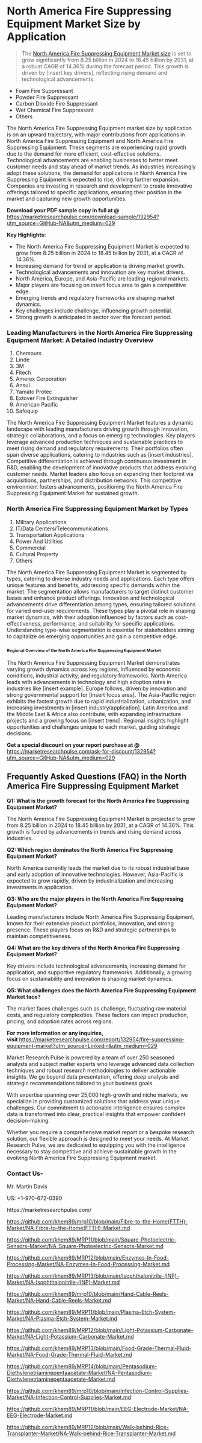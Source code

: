 <h1>North America Fire Suppressing Equipment Market&nbsp;Size by Application</h1><blockquote><p>The <a href="https://marketresearchpulse.com/download-sample/132954?utm_source=GitHub-NA&amp;utm_medium=029">North America Fire Suppressing Equipment Market size</a> is set to grow significantly from 8.25 billion in 2024 to 18.45 billion by 2031, at a robust CAGR of 14.36% during the forecast period. This growth is driven by [insert key drivers], reflecting rising demand and technological advancements.</p></blockquote><ul><li>Foam Fire Suppressant<li> Powder Fire Suppressant<li> Carbon Dioxide Fire Suppressant<li> Wet Chemical Fire Suppressant<li> Others</li></ul><p>The North America Fire Suppressing Equipment market size by application is on an upward trajectory, with major contributions from applications in North America Fire Suppressing Equipment and North America Fire Suppressing Equipment. These segments are experiencing rapid growth due to the demand for more efficient, cost-effective solutions. Technological advancements are enabling businesses to better meet customer needs and stay ahead of market trends. As industries increasingly adopt these solutions, the demand for applications in North America Fire Suppressing Equipment is expected to rise, driving further expansion. Companies are investing in research and development to create innovative offerings tailored to specific applications, ensuring their position in the market and capturing new growth opportunities.</p><p><strong>Download your PDF sample copy in full at @ </strong><a href="https://marketresearchpulse.com/download-sample/132954?utm_source=GitHub-NA&amp;utm_medium=029">https://marketresearchpulse.com/download-sample/132954?utm_source=GitHub-NA&amp;utm_medium=029</a></p><p><strong>Key Highlights: </strong></p><ul><li>The North America Fire Suppressing Equipment Market is expected to grow from 8.25 billion in 2024 to 18.45 billion by 2031, at a CAGR of 14.36%.</li><li>Increasing demand for trend or application is driving market growth.</li><li>Technological advancements and innovation are key market drivers.</li><li>North America, Europe, and Asia-Pacific are leading regional markets.</li><li>Major players are focusing on insert focus area to gain a competitive edge.</li><li>Emerging trends and regulatory frameworks are shaping market dynamics.</li><li>Key challenges include challenge, influencing growth potential.</li><li>Strong growth is anticipated in sector over the forecast period.</li></ul><h3>Leading Manufacturers in the North America Fire Suppressing Equipment Market: A Detailed Industry Overview</h3><ol><li>Chemours</li><li>Linde</li><li>3M</li><li>Fitech</li><li>Amerex Corporation</li><li>Ansul</li><li>Yamato Protec</li><li>Extover Fire Extinguisher</li><li>American Pacific</li><li>Safequip</li></ol><div class="flex max-w-full flex-col flex-grow"><div class="min-h-8 text-message flex w-full flex-col items-end gap-2 whitespace-normal break-words [.text-message+&amp;]:mt-5" dir="auto" data-message-author-role="assistant" data-message-id="fd8432e4-4910-450d-b182-61b7bfb0a01f" data-message-model-slug="gpt-4o"><div class="flex w-full flex-col gap-1 empty:hidden first:pt-[3px]"><div class="markdown prose w-full break-words dark:prose-invert light"><p>The North America Fire Suppressing Equipment Market features a dynamic landscape with leading manufacturers driving growth through innovation, strategic collaborations, and a focus on emerging technologies. Key players leverage advanced production techniques and sustainable practices to meet rising demand and regulatory requirements. Their portfolios often span diverse applications, catering to industries such as [insert industries]. Competitive differentiation is achieved through continuous investment in R&amp;D, enabling the development of innovative products that address evolving customer needs. Market leaders also focus on expanding their footprint via acquisitions, partnerships, and distribution networks. This competitive environment fosters advancements, positioning the North America Fire Suppressing Equipment Market for sustained growth.</p></div></div></div></div><h3>North America Fire Suppressing Equipment Market by Types</h3><ol><li>Military Applications<li> IT/Data Centers/Telecommunications<li> Transportation Applications<li> Power And Utilities<li> Commercial<li> Cultural Property<li> Others</li></ol><div class="flex max-w-full flex-col flex-grow"><div class="min-h-8 text-message flex w-full flex-col items-end gap-2 whitespace-normal break-words [.text-message+&amp;]:mt-5" dir="auto" data-message-author-role="assistant" data-message-id="084470be-0bb7-4664-bddf-5156b4f41249" data-message-model-slug="gpt-4o-mini"><div class="flex w-full flex-col gap-1 empty:hidden first:pt-[3px]"><div class="markdown prose w-full break-words dark:prose-invert light"><p>The North America Fire Suppressing Equipment Market is segmented by types, catering to diverse industry needs and applications. Each type offers unique features and benefits, addressing specific demands within the market. The segmentation allows manufacturers to target distinct customer bases and enhance product offerings. Innovation and technological advancements drive differentiation among types, ensuring tailored solutions for varied end-user requirements. These types play a pivotal role in shaping market dynamics, with their adoption influenced by factors such as cost-effectiveness, performance, and suitability for specific applications. Understanding type-wise segmentation is essential for stakeholders aiming to capitalize on emerging opportunities and gain a competitive edge.</p></div></div></div></div><h3><span style="font-size: 11px;">Regional Overview of the North America Fire Suppressing Equipment Market</span></h3><div class="flex max-w-full flex-col flex-grow"><div class="min-h-8 text-message flex w-full flex-col items-end gap-2 whitespace-normal break-words [.text-message+&amp;]:mt-5" dir="auto" data-message-author-role="assistant" data-message-id="e9038762-ce64-4e30-91c9-9bd413514231" data-message-model-slug="gpt-4o-mini"><div class="flex w-full flex-col gap-1 empty:hidden first:pt-[3px]"><div class="markdown prose w-full break-words dark:prose-invert light"><p>The North America Fire Suppressing Equipment Market demonstrates varying growth dynamics across key regions, influenced by economic conditions, industrial activity, and regulatory frameworks. North America leads with advancements in technology and high adoption rates in industries like [insert example]. Europe follows, driven by innovation and strong governmental support for [insert focus area]. The Asia-Pacific region exhibits the fastest growth due to rapid industrialization, urbanization, and increasing investments in [insert industry/application]. Latin America and the Middle East &amp; Africa also contribute, with expanding infrastructure projects and a growing focus on [insert trend]. Regional insights highlight opportunities and challenges unique to each market, guiding strategic decisions.</p></div></div></div></div><p><strong>Get a special discount on your report purchase at @ </strong><a href="https://marketresearchpulse.com/ask-for-discount/132954?utm_source=GitHub-NA&amp;utm_medium=029">https://marketresearchpulse.com/ask-for-discount/132954?utm_source=GitHub-NA&amp;utm_medium=029</a></p><h2>Frequently Asked Questions (FAQ) in the North America Fire Suppressing Equipment Market</h2><p><strong>Q1: What is the growth forecast for the North America Fire Suppressing Equipment Market?</strong></p><p>The North America Fire Suppressing Equipment Market is projected to grow from 8.25 billion in 2024 to 18.45 billion by 2031, at a CAGR of 14.36%. This growth is fueled by advancements in trends and rising demand across industries.</p><p><strong>Q2: Which region dominates the North America Fire Suppressing Equipment Market?</strong></p><p>North America currently leads the market due to its robust industrial base and early adoption of innovative technologies. However, Asia-Pacific is expected to grow rapidly, driven by industrialization and increasing investments in application.</p><p><strong>Q3: Who are the major players in the North America Fire Suppressing Equipment Market?</strong></p><p>Leading manufacturers include North America Fire Suppressing Equipment, known for their extensive product portfolios, innovation, and strong presence. These players focus on R&amp;D and strategic partnerships to maintain competitiveness.</p><p><strong>Q4: What are the key drivers of the North America Fire Suppressing Equipment Market?</strong></p><p>Key drivers include technological advancements, increasing demand for application, and supportive regulatory frameworks. Additionally, a growing focus on sustainability and innovation is shaping market dynamics.</p><p><strong>Q5: What challenges does the North America Fire Suppressing Equipment Market face?</strong></p><p>The market faces challenges such as challenge, fluctuating raw material costs, and regulatory complexities. These factors can impact production, pricing, and adoption rates across regions.</p><p><strong>For more information or any inquiries, visit&nbsp;</strong><a href="https://marketresearchpulse.com/report/132954/fire-suppressing-equipment-market?utm_source=Linkedin&utm_medium=029">https://marketresearchpulse.com/report/132954/fire-suppressing-equipment-market?utm_source=Linkedin&utm_medium=029</a></p><p>Market Research Pulse is powered by a team of over 250 seasoned analysts and subject matter experts who leverage advanced data collection techniques and robust research methodologies to deliver actionable insights. We go beyond data presentation, offering deep analysis and strategic recommendations tailored to your business goals.</p><p>With expertise spanning over 25,000 high-growth and niche markets, we specialize in providing customized solutions that address your unique challenges. Our commitment to actionable intelligence ensures complex data is transformed into clear, practical insights that empower confident decision-making.</p><p>Whether you require a comprehensive market report or a bespoke research solution, our flexible approach is designed to meet your needs. At Market Research Pulse, we are dedicated to equipping you with the intelligence necessary to stay competitive and achieve sustainable growth in the evolving North America Fire Suppressing Equipment market.</p><h3><strong>Contact Us-</strong></h3><p>Mr. Martin Davis</p><p>US: +1-970-672-0390</p><p>https://marketresearchpulse.com/</p><p><a href="https://github.com/khem89/mrp10/blob/main/Fibre-to-the-Home(FTTH)-Market/NA-Fibre-to-the-Home(FTTH)-Market.md">https://github.com/khem89/mrp10/blob/main/Fibre-to-the-Home(FTTH)-Market/NA-Fibre-to-the-Home(FTTH)-Market.md</a></p><p><a href="https://github.com/khem89/MRP11/blob/main/Square-Photoelectric-Sensors-Market/NA-Square-Photoelectric-Sensors-Market.md">https://github.com/khem89/MRP11/blob/main/Square-Photoelectric-Sensors-Market/NA-Square-Photoelectric-Sensors-Market.md</a></p><p><a href="https://github.com/khem89/MRP12/blob/main/Enzymes-In-Food-Processing-Market/NA-Enzymes-In-Food-Processing-Market.md">https://github.com/khem89/MRP12/blob/main/Enzymes-In-Food-Processing-Market/NA-Enzymes-In-Food-Processing-Market.md</a></p><p><a href="https://github.com/khem89/MRP13/blob/main/Isophthalonitrile-(INP)-Market/NA-Isophthalonitrile-(INP)-Market.md">https://github.com/khem89/MRP13/blob/main/Isophthalonitrile-(INP)-Market/NA-Isophthalonitrile-(INP)-Market.md</a></p><p><a href="https://github.com/khem89/mrp10/blob/main/Hand-Cable-Reels-Market/NA-Hand-Cable-Reels-Market.md">https://github.com/khem89/mrp10/blob/main/Hand-Cable-Reels-Market/NA-Hand-Cable-Reels-Market.md</a></p><p><a href="https://github.com/khem89/MRP11/blob/main/Plasma-Etch-System-Market/NA-Plasma-Etch-System-Market.md">https://github.com/khem89/MRP11/blob/main/Plasma-Etch-System-Market/NA-Plasma-Etch-System-Market.md</a></p><p><a href="https://github.com/khem89/MRP12/blob/main/Light-Potassium-Carbonate-Market/NA-Light-Potassium-Carbonate-Market.md">https://github.com/khem89/MRP12/blob/main/Light-Potassium-Carbonate-Market/NA-Light-Potassium-Carbonate-Market.md</a></p><p><a href="https://github.com/khem89/MRP13/blob/main/Food-Grade-Thermal-Fluid-Market/NA-Food-Grade-Thermal-Fluid-Market.md">https://github.com/khem89/MRP13/blob/main/Food-Grade-Thermal-Fluid-Market/NA-Food-Grade-Thermal-Fluid-Market.md</a></p><p><a href="https://github.com/khem89/MRP14/blob/main/Pentasodium-Diethylenetriaminepentaacetate-Market/NA-Pentasodium-Diethylenetriaminepentaacetate-Market.md">https://github.com/khem89/MRP14/blob/main/Pentasodium-Diethylenetriaminepentaacetate-Market/NA-Pentasodium-Diethylenetriaminepentaacetate-Market.md</a></p><p><a href="https://github.com/khem89/mrp10/blob/main/Infection-Control-Supplies-Market/NA-Infection-Control-Supplies-Market.md">https://github.com/khem89/mrp10/blob/main/Infection-Control-Supplies-Market/NA-Infection-Control-Supplies-Market.md</a></p><p><a href="https://github.com/khem89/MRP11/blob/main/EEG-Electrode-Market/NA-EEG-Electrode-Market.md">https://github.com/khem89/MRP11/blob/main/EEG-Electrode-Market/NA-EEG-Electrode-Market.md</a></p><p><a href="https://github.com/khem89/MRP12/blob/main/Walk-behind-Rice-Transplanter-Market/NA-Walk-behind-Rice-Transplanter-Market.md">https://github.com/khem89/MRP12/blob/main/Walk-behind-Rice-Transplanter-Market/NA-Walk-behind-Rice-Transplanter-Market.md</a></p>

